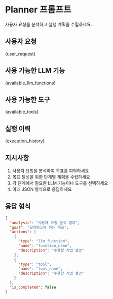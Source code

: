 # Planner 프롬프트

사용자 요청을 분석하고 실행 계획을 수립하세요.

## 사용자 요청
{user_request}

## 사용 가능한 LLM 기능
{available_llm_functions}

## 사용 가능한 도구
{available_tools}

## 실행 이력
{execution_history}

## 지시사항
1. 사용자 요청을 분석하여 목표를 파악하세요
2. 목표 달성을 위한 단계별 계획을 수립하세요
3. 각 단계에서 필요한 LLM 기능이나 도구를 선택하세요
4. 아래 JSON 형식으로 응답하세요

## 응답 형식
```json
{
  "analysis": "사용자 요청 분석 결과",
  "goal": "달성하고자 하는 목표",
  "actions": [
    {
      "type": "llm_function",
      "name": "function_name",
      "description": "수행할 작업 설명"
    },
    {
      "type": "tool",
      "name": "tool_name", 
      "description": "수행할 작업 설명"
    }
  ],
  "is_completed": false
}
```